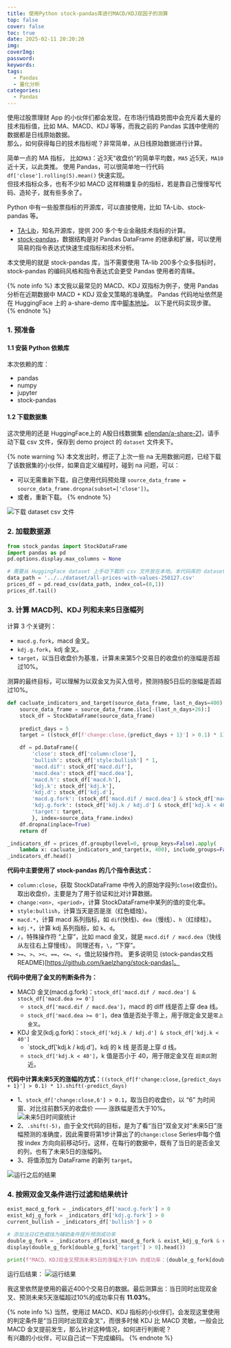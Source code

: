 ```yaml
---
title: 使用Python stock-pandas库进行MACD/KDJ双因子的测算
top: false
cover: false
toc: true
date: 2025-02-11 20:20:20
img: 
coverImg: 
password: 
keywords: 
tags:
  - Pandas
  - 量化分析
categories:
  - Pandas
---
```

使用过股票理财 App 的小伙伴们都会发现，在市场行情趋势图中会充斥着大量的技术指标值，比如 MA、MACD、KDJ 等等，而我之前的 Pandas 实践中使用的数据都是日线原始数据。  
那么，如何获得每日的技术指标呢？非常简单，从日线原始数据进行计算。  

简单一点的 MA 指标， 比如`MA3`：近3天“收盘价”的简单平均数，`MA5` 近5天，`MA10` 近十天，以此类推。  使用 Pandas，可以很简单地一行代码 `df['close'].rolling(5).mean()` 快速实现。  
但技术指标众多，也有不少如 MACD 这样稍嫌复杂的指标，若是靠自己慢慢写代码、造轮子，就有些多余了。

Python 中有一些股票指标的开源库，可以直接使用，比如 TA-Lib、stock-pandas 等。
- [TA-Lib](https://ta-lib.org/)，知名开源库，提供 200 多个专业金融技术指标的计算。
- [stock-pandas](https://github.com/kaelzhang/stock-pandas)，数据结构是对 Pandas DataFrame 的继承和扩展，可以使用简易的指令表达式快速生成指标和技术分析。  

本文使用的就是 stock-pandas 库，当不需要使用 TA-lib 200多个众多指标时，stock-pandas 的编码风格和指令表达式会更受 Pandas 使用者的青睐。

{% note info %}
本文我以最常见的 MACD、KDJ 双指标为例子，使用 Pandas 分析在近期数据中 MACD + KDJ 双金叉策略的准确度。
Pandas 代码地址依然是在 HuggingFace 上的 a-share-demo 库中[脚本地址](https://huggingface.co/spaces/ellendan/a-share-demo/blob/main/a_share/ipynb/MACD_KDJ.ipynb)。
以下是代码实现步骤。
{% endnote %}

### 1.  预准备
#### 1.1 安装 Python 依赖库
本次依赖的库：
- pandas
- numpy
- jupyter
- stock-pandas

#### 1.2 下载数据集
这次使用的还是 HuggingFace上的 A股日线数据集 [ellendan/a-share-21](https://huggingface.co/datasets/ellendan/a-share-21)，请手动下载 csv 文件，保存到 demo project 的 `dataset` 文件夹下。

{% note warning %}
本文发出时，修正了上次一些 na 无用数据问题，已经下载了该数据集的小伙伴，如果自定义编程时，碰到 na 问题，可以：
- 可以无需重新下载，自己使用代码预处理 `source_data_frame = source_data_frame.dropna(subset=['close'])`。
- 或者，重新下载。
{% endnote %}

![下载 dataset csv 文件](使用Python-stock-pandas库进行MACD-KDJ双因子的测算/dataset.png)

### 2. 加载数据源
```Python
from stock_pandas import StockDataFrame
import pandas as pd
pd.options.display.max_columns = None

# 需要从 HuggingFace dataset 上手动下载的 csv 文件放在本地。本代码库的 dataset 目录已经加入了.gitignore，不会将数据集提交到代码库。
data_path = '../../dataset/all-prices-with-values-250127.csv'
prices_df = pd.read_csv(data_path, index_col=(0,1))
prices_df.tail()
```

### 3. 计算 MACD列、KDJ 列和未来5日涨幅列
计算 3 个关键列：
- `macd.g.fork`，macd 金叉。
- `kdj.g.fork`，kdj 金叉。
- `target`，以当日收盘价为基准，计算未来第5个交易日的收盘价的涨幅是否超过10%。

测算的最终目标，可以理解为以双金叉为买入信号，预测持股5日后的涨幅是否超过10%。
```Python
def cacluate_indicators_and_target(source_data_frame, last_n_days=400):
    source_data_frame = source_data_frame.iloc[-(last_n_days+26):]
    stock_df = StockDataFrame(source_data_frame)
    
    predict_days = 5
    target = ((stock_df[f'change:close,{predict_days + 1}'] > 0.1) * 1).shift(-predict_days)

    df = pd.DataFrame({
        'close': stock_df['column:close'],
        'bullish': stock_df['style:bullish'] * 1,
        'macd.dif': stock_df['macd.dif'],
        'macd.dea': stock_df['macd.dea'],
        'macd.h': stock_df['macd.h'],
        'kdj.k': stock_df['kdj.k'],
        'kdj.d': stock_df['kdj.d'],
        'macd.g.fork': (stock_df['macd.dif / macd.dea'] & stock_df['macd.dea >= 0']) * 1,
        'kdj.g.fork': (stock_df['kdj.k / kdj.d'] & stock_df['kdj.k < 40']) * 1,
        'target': target,
        }, index=source_data_frame.index)
    df.dropna(inplace=True)
    return df

_indicators_df = prices_df.groupby(level=0, group_keys=False).apply(
    lambda x: cacluate_indicators_and_target(x, 400), include_groups=False)
_indicators_df.head()
```

**代码中主要使用了 stock-pandas 的几个指令表达式：**
- `column:close`，获取 StockDataFrame 中传入的原始字段列`close`(收盘价)。取出收盘价，主要是为了用于验证和比对计算数据。
- `change:<on>, <period>`，计算 StockDataFrame中某列的值的变化率。
- `style:bullish`，计算当天是否是涨（红色蜡烛）。
- `macd.*`，计算 macd 系列指标，如 `dif`(快线)、`dea`（慢线）、`h`（红绿柱）。
- `kdj.*`，计算 kdj 系列指标，如 `k`、`d`。
- `/`，特殊操作符 “上穿”，比如 macd 金叉，就是 `macd.dif / macd.dea`（快线从左往右上穿慢线）。
    同理还有，`\`，“下穿”。
- `>=`、`>`、`><`、`==`、`<=`、`<`，值比较操作符。
更多说明见 (stock-pandas文档 README)[https://github.com/kaelzhang/stock-pandas]。

**代码中使用了金叉的判断条件为：**
- MACD 金叉(macd.g.fork)：`stock_df['macd.dif / macd.dea'] & stock_df['macd.dea >= 0']` 
    - `stock_df['macd.dif / macd.dea']`，macd 的 diff 线是否上穿 dea 线。
    - `stock_df['macd.dea >= 0']`，dea 值是否处于零上，用于限定金叉是`零上金叉`。
- KDJ 金叉(kdj.g.fork)：`stock_df['kdj.k / kdj.d'] & stock_df['kdj.k < 40']`
    - `stock_df['kdj.k / kdj.d']，kdj 的 k 线 是否是上穿 d 线。
    - `stock_df['kdj.k < 40']`，k 值是否小于 40，用于限定金叉在 `超卖区`附近。

**代码中计算未来5天的涨幅的方式：**`((stock_df[f'change:close,{predict_days + 1}'] > 0.1) * 1).shift(-predict_days)`
- 1、`stock_df['change:close,6'] > 0.1`，取当日的收盘价，以 “6” 为时间窗、对比往前数5天的收盘价 —— 涨跌幅是否大于10%。
    ![未来5日时间窗统计](使用Python-stock-pandas库进行MACD-KDJ双因子的测算/target_rolling_window.jpg)
- 2、`.shift(-5)`，由于全文代码的目标，是为了看“当日”双金叉对“未来5日”涨幅预测的准确度，因此需要将第1步计算出了的`change:close` Series中每个值按 index 方向向前移动5行。这样，在每行的数据中，既有了当日的是否金叉的列，也有了未来5日的涨幅列。
- 3、将值添加为 DataFrame 的新列 `target`。

![运行之后的结果](使用Python-stock-pandas库进行MACD-KDJ双因子的测算/target.png)

### 4.  按照双金叉条件进行过滤和结果统计
```Python
exist_macd_g_fork = _indicators_df['macd.g.fork'] > 0
exist_kdj_g_fork = _indicators_df['kdj.g.fork'] > 0
current_bullish = _indicators_df['bullish'] > 0

# 添加当日红色蜡烛为辅助条件提升预测成功率
double_g_fork = _indicators_df[exist_macd_g_fork & exist_kdj_g_fork & current_bullish]
display(double_g_fork[double_g_fork['target'] > 0].head())

print(f"MACD、KDJ双金叉预测未来5日的涨幅大于10% 的成功率：{double_g_fork[double_g_fork['target'] > 0].shape[0] / double_g_fork.shape[0] :.2%}")
```

运行后结果：
![运行结果](使用Python-stock-pandas库进行MACD-KDJ双因子的测算/result.png)

我这里依然是使用的最近400个交易日的数据。最后测算出：当日同时出现双金叉、预测未来5天涨幅超过10%的成功率只有 **11.03%**。

{% note info %}
当然，使用过 MACD、KDJ 指标的小伙伴们，会发现这里使用的判定条件是“当日同时出现双金叉”，而很多时候 KDJ 比 MACD 灵敏，一般会比 MACD 金叉提前发生，那么针对这种情况，如何进行判断呢？  
有兴趣的小伙伴，可以自己试一下完成编码。
{% endnote %}